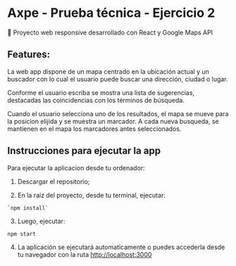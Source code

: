 # Axpe - Prueba técnica - Ejercicio 2

:round_pushpin: Proyecto web responsive desarrollado con React y Google Maps API 

## Features: 
La web app dispone de un mapa centrado en la ubicación actual y un buscador con lo cual el usuario puede buscar una dirección, ciudad o lugar. 

Conforme el usuario escriba se mostra una lista de sugerencias, destacadas las coincidencias con los términos de búsqueda.

Cuando el usuario selecciona uno de los resultados, el mapa se mueve para la posicion elijida y se muestra un marcador. A cada nueva busqueda, se mantienen en el mapa los marcadores antes seleccionados.

## Instrucciones para ejecutar la app
Para ejecutar la aplicacion desde tu ordenador: 

  1) Descargar el repositorio;
  
  2) En la raíz del proyecto, desde tu terminal, ejecutar:
    
    `npm install`
    
  3) Luego, ejecutar:
   
   `npm start`
   
  4) La aplicación se ejecutará automaticamente o puedes accederla desde tu navegador con la ruta [http://localhost:3000](http://localhost:3000)
